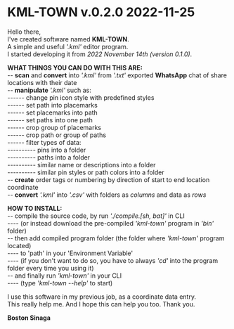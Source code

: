 # KML-TOWN v.0.2.0 2022-11-25

Hello there,</br>
I've created software named **KML-TOWN**.</br>
A simple and useful *'.kml'* editor program.</br>
I started developing it from *2022 November 14th (version 0.1.0)*.</br>

**WHAT THINGS YOU CAN DO WITH THIS ARE:**</br>
-- **scan** and **convert** into *'.kml'* from *'.txt'* exported **WhatsApp** chat of share locations with their date</br>
-- **manipulate** *'.kml'* such as:</br>
------ change pin icon style with predefined styles</br>
------ set path into placemarks</br>
------ set placemarks into path</br>
------ set paths into one path</br>
------ crop group of placemarks</br>
------ crop path or group of paths</br>
------ filter types of data:</br>
---------- pins into a folder</br>
---------- paths into a folder</br>
---------- similar name or descriptions into a folder</br>
---------- similar pin styles or path colors into a folder</br>
-- **create** order tags or numbering by direction of start to end location coordinate</br>
-- **convert** *'.kml'* into *'.csv'* with folders as *columns* and data as *rows*

**HOW TO INSTALL:**</br>
-- compile the source code, by run *'./compile.[sh, bat]'* in CLI</br>
---- (or instead download the pre-compiled *'kml-town'* program in *'bin'* folder)</br>
-- then add compiled program folder (the folder where *'kml-town'* program located)</br>
---- to 'path' in your 'Environment Variable'</br>
---- (if you don't want to do so, you have to always *'cd'* into the program folder every time you using it)</br>
-- and finally run *'kml-town'* in your CLI</br>
---- (type *'kml-town --help'* to start)</br>

I use this software in my previous job, as a coordinate data entry.</br>
This really help me. And I hope this can help you too. Thank you.</br>

**Boston Sinaga**
